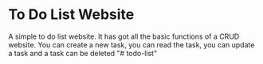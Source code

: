 # To Do List Website

A simple to do list website. It has got all the basic functions of a CRUD website. You can create a new task, you can read the task, you can update a task and a task can be deleted
"# todo-list" 
